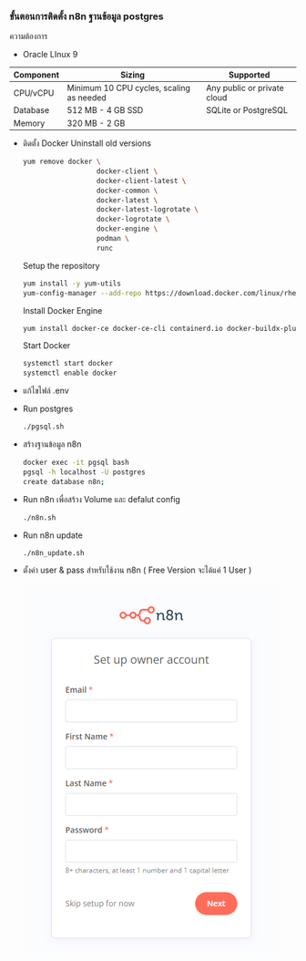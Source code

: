 ### ขั้นตอนการติดตั้ง n8n ฐานข้อมูล postgres

ความต้องการ

* Oracle LInux 9

| Component | Sizing                                   | Supported                   |
| --------- | ---------------------------------------- | --------------------------- |
| CPU/vCPU  | Minimum 10 CPU cycles, scaling as needed | Any public or private cloud |
| Database  | 512 MB - 4 GB SSD                        | SQLite or PostgreSQL        |
| Memory    | 320 MB - 2 GB                            |                             |

* ติดตั้ง Docker
  Uninstall old versions

  ```bash
  yum remove docker \
                    docker-client \
                    docker-client-latest \
                    docker-common \
                    docker-latest \
                    docker-latest-logrotate \
                    docker-logrotate \
                    docker-engine \
                    podman \
                    runc
  ```
  Setup the repository

  ```bash
  yum install -y yum-utils
  yum-config-manager --add-repo https://download.docker.com/linux/rhel/docker-ce.repo
  ```
  Install Docker Engine

  ```bash
  yum install docker-ce docker-ce-cli containerd.io docker-buildx-plugin docker-compose-plugin
  ```
  Start Docker

  ```bash
  systemctl start docker
  systemctl enable docker

  ```
* แก้ไขไฟล์ .env
* Run postgres

  ```bash
  ./pgsql.sh
  ```
* สร้างฐานข้อมูล n8n

  ```bash
  docker exec -it pgsql bash
  pgsql -h localhost -U postgres
  create database n8n;
  ```
* Run n8n เพื่อสร้าง Volume และ defalut config

  ```bash
  ./n8n.sh
  ```
* Run n8n update

  ```bash
  ./n8n_update.sh
  ```
* ตั้งค่า user & pass สำหรับใช้งาน n8n ( Free Version จะได้แค่ 1 User )

  ![1725451532069](image/README/1725451532069.png)
